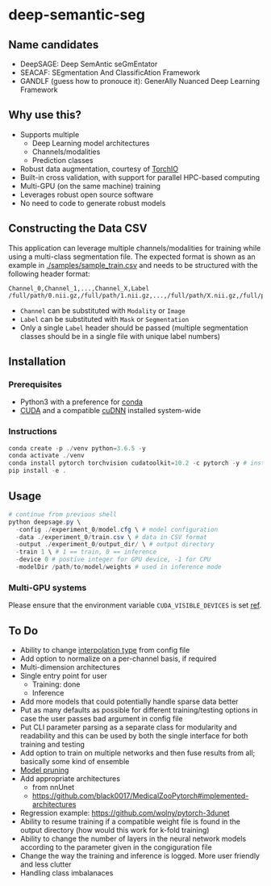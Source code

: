 # deep-semantic-seg

## Name candidates

- DeepSAGE: Deep SemAntic seGmEntator
- SEACAF: SEgmentation And ClassificAtion Framework
- GANDLF (guess how to pronouce it): GenerAlly Nuanced Deep Learning Framework 

## Why use this?

- Supports multiple
  - Deep Learning model architectures
  - Channels/modalities 
  - Prediction classes
- Robust data augmentation, courtesy of [TorchIO](https://github.com/fepegar/torchio/)
- Built-in cross validation, with support for parallel HPC-based computing
- Multi-GPU (on the same machine) training
- Leverages robust open source software
- No need to code to generate robust models

## Constructing the Data CSV

This application can leverage multiple channels/modalities for training while using a multi-class segmentation file. The expected format is shown as an example in [./samples/sample_train.csv](./samples/sample_train.csv) and needs to be structured with the following header format:

```csv
Channel_0,Channel_1,...,Channel_X,Label
/full/path/0.nii.gz,/full/path/1.nii.gz,...,/full/path/X.nii.gz,/full/path/segmentation.nii.gz
```

- `Channel` can be substituted with `Modality` or `Image`
- `Label` can be substituted with `Mask` or `Segmentation`
- Only a single `Label` header should be passed (multiple segmentation classes should be in a single file with unique label numbers)

## Installation

### Prerequisites

- Python3 with a preference for [conda](https://www.anaconda.com/)
- [CUDA](https://developer.nvidia.com/cuda-download) and a compatible [cuDNN](https://developer.nvidia.com/cudnn) installed system-wide

### Instructions

```powershell
conda create -p ./venv python=3.6.5 -y
conda activate ./venv
conda install pytorch torchvision cudatoolkit=10.2 -c pytorch -y # install according to your cuda version https://pytorch.org/get-started/locally/
pip install -e .
```

## Usage

```powershell
# continue from previous shell
python deepsage.py \
  -config ./experiment_0/model.cfg \ # model configuration
  -data ./experiment_0/train.csv \ # data in CSV format 
  -output ./experiment_0/output_dir/ \ # output directory
  -train 1 \ # 1 == train, 0 == inference
  -device 0 # postive integer for GPU device, -1 for CPU
  -modelDir /path/to/model/weights # used in inference mode
```

### Multi-GPU systems

Please ensure that the environment variable `CUDA_VISIBLE_DEVICES` is set [ref](https://developer.nvidia.com/blog/cuda-pro-tip-control-gpu-visibility-cuda_visible_devices/).

## To Do

- Ability to change [interpolation type](https://torchio.readthedocs.io/transforms/transforms.html?highlight=interpolation#interpolation) from config file
- Add option to normalize on a per-channel basis, if required
- Multi-dimension architectures
- Single entry point for user 
  - Training: done
  - Inference
- Add more models that could potentially handle sparse data better
- Put as many defaults as possible for different training/testing options in case the user passes bad argument in config file
- Put CLI parameter parsing as a separate class for modularity and readability and this can be used by both the single interface for both training and testing
- Add option to train on multiple networks and then fuse results from all; basically some kind of ensemble
- [Model pruning](https://pytorch.org/tutorials/intermediate/pruning_tutorial.html)
- Add appropriate architectures
  - from nnUnet
  - https://github.com/black0017/MedicalZooPytorch#implemented-architectures
- Regression example: https://github.com/wolny/pytorch-3dunet
- Ability to resume training if a compatible weight file is found in the output directory (how would this work for k-fold training)
- Ability to change the number of layers in the neural network models according to the parameter given in the congiguration file
- Change the way the training and inference is logged. More user friendly and less clutter
- Handling class imbalanaces